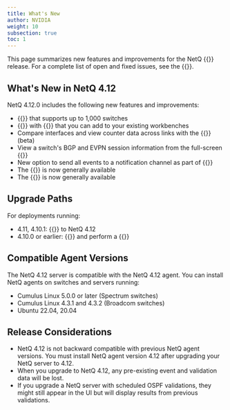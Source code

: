 ```yaml
---
title: What's New
author: NVIDIA
weight: 10
subsection: true
toc: 1
---
```


This page summarizes new features and improvements for the NetQ {{<version>}} release. For a complete list of open and fixed issues, see the {{<link title="NVIDIA NetQ 4.12 Release Notes" text="release notes">}}.

## What's New in NetQ 4.12

NetQ 4.12.0 includes the following new features and improvements:

- {{<link title="Before You Install" text="New installation option">}} that supports up to 1,000 switches
- {{<link title="Focus Your Monitoring Using Workbenches" text="New workbench">}} with {{<link title="Access Data with Cards" text="additional cards">}} that you can add to your existing workbenches
- Compare interfaces and view counter data across links with the {{<link title="Interfaces/#compare-link-interfaces" text="link health view">}} (beta)
- View a switch's BGP and EVPN session information from the full-screen {{<link title="Switches" text="switch dashboard">}}
- New option to send all events to a notification channel as part of {{<link title="Configure System Event Notifications/#create-a-channel" text="the channel setup process">}}
- The {{<link title="Network Topology" text="topology view">}} is now generally available
- The {{<link title="Validate Network Protocol and Service Operations/#topology-validations" text="topology validation">}} is now generally available

## Upgrade Paths

For deployments running:

- 4.11, 4.10.1: {{<link title="Upgrade NetQ Virtual Machines" text="upgrade directly">}} to NetQ 4.12
- 4.10.0 or earlier: {{<link title="Back Up and Restore NetQ" text="back up your NetQ data">}} and perform a {{<link title="Install the NetQ System" text="new installation">}}

## Compatible Agent Versions

The NetQ 4.12 server is compatible with the NetQ 4.12 agent. You can install NetQ agents on switches and servers running:

- Cumulus Linux 5.0.0 or later (Spectrum switches)
- Cumulus Linux 4.3.1 and 4.3.2 (Broadcom switches)
- Ubuntu 22.04, 20.04

## Release Considerations

- NetQ 4.12 is not backward compatible with previous NetQ agent versions. You must install NetQ agent version 4.12 after upgrading your NetQ server to 4.12.
- When you upgrade to NetQ 4.12, any pre-existing event and validation data will be lost.
- If you upgrade a NetQ server with scheduled OSPF validations, they might still appear in the UI but will display results from previous validations.